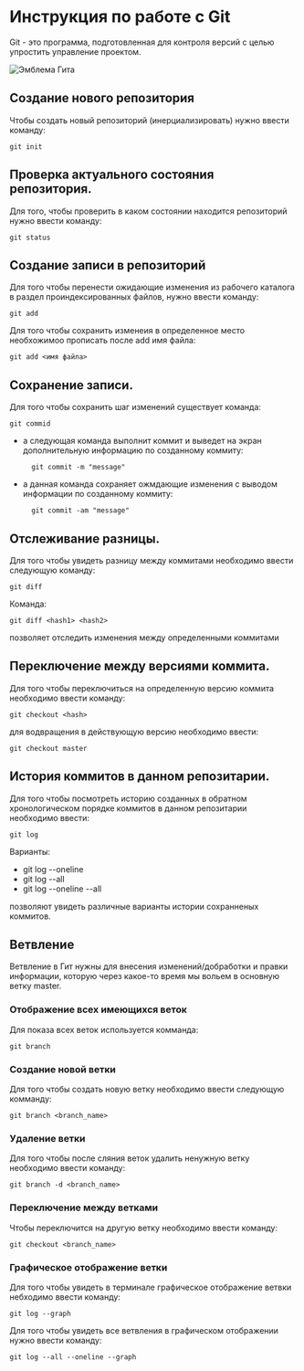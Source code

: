 # Инструкция по работе с Git

Git  - это программа, подготовленная для контроля версий с целью упростить управление проектом.

![Эмблема Гита](git.jpg)

## Создание нового репозитория

Чтобы создать новый репозиторий (инерциализировать) нужно ввести команду:

    git init

## Проверка актуального состояния репозитория.

  Для того, чтобы проверить в каком состоянии находится репозиторий нужно ввести команду:

    git status

## Создание записи в репозиторий

Для того чтобы перенести ожидающие изменения из рабочего каталога в раздел проиндексированных файлов, нужно ввести команду:

    git add

Для того чтобы сохранить изменеия в определенное место необхожимоо прописать после add имя файла:

    git add <имя файла>

## Сохранение записи.

Для того чтобы сохранить шаг изменений существует команда:

    git commid

* а следующая команда выполнит коммит и выведет на экран дополнительную информацию по созданному коммиту:

        git commit -m "message"

* а данная команда сохраняет ожмдающие изменения с выводом информации по созданному коммиту:

        git commit -аm "message"

## Отслеживание разницы.

Для того чтобы увидеть разницу между коммитами необходимо ввести следующую команду:

    git diff

Команда:

    git diff <hash1> <hash2>

позволяет отследить изменения между определенными коммитами

## Переключение между версиями коммита.

Для того чтобы переключиться на определенную версию коммита необходимо ввести команду:

    git checkout <hash>

для водвращения в действующую версию необходимо ввести:

    git checkout master

## История коммитов в данном репозитарии.

Для того чтобы посмотреть историю созданных в обратном хронологическом порядке коммитов в данном репозитарии необходимо ввести:

    git log

Варианты:

* git log --oneline
* git log --all
* git log --oneline --all

позволяют увидеть различные варианты истории сохранненых коммитов.

## Ветвление

Ветвление в Гит нужны для внесения изменений/добработки и правки информации, которую через какое-то время мы вольем в основную ветку master.

### Отображение всех имеющихся веток
Для показа всех веток используется комманда:

    git branch


### Создание новой ветки

Для того чтобы создать новую ветку необходимо ввести следующую комманду:

    git branch <branch_name>

### Удаление ветки

Для того чтобы после сляния веток удалить ненужную ветку необходимо ввести команду:

    git branch -d <branch_name>

### Переключение между ветками

Чтобы переключится на другую ветку необходимо ввести команду:

    git checkout <branch_name>

### Графическое отображение ветки

Для того чтобы увидеть в терминале графическое отображение ветвки небходимо ввести команду:

    git log --graph

Для того чтобы увидеть все ветвления в графическом отображении нужно ввести команду:

    git log --all --oneline --graph
    